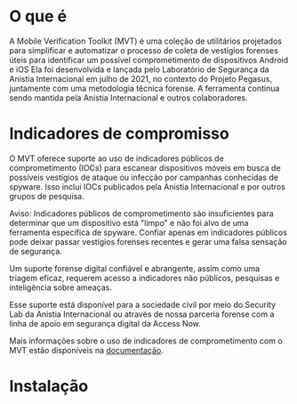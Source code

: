 # O que é

A Mobile Verification Toolkit (MVT) é uma coleção de utilitários projetados para simplificar e automatizar o processo de coleta de vestígios forenses úteis para identificar um possível comprometimento de dispositivos Android e iOS
Ela foi desenvolvida e lançada pelo Laboratório de Segurança da Anistia Internacional em julho de 2021, no contexto do Projeto Pegasus, juntamente com uma metodologia técnica forense. A ferramenta continua sendo mantida pela Anistia Internacional e outros colaboradores.

# Indicadores de compromisso

O MVT oferece suporte ao uso de indicadores públicos de comprometimento (IOCs) para escanear dispositivos móveis em busca de possíveis vestígios de ataque ou infecção por campanhas conhecidas de spyware. Isso inclui IOCs publicados pela Anistia Internacional e por outros grupos de pesquisa.

Aviso: Indicadores públicos de comprometimento são insuficientes para determinar que um dispositivo está "limpo" e não foi alvo de uma ferramenta específica de spyware. Confiar apenas em indicadores públicos pode deixar passar vestígios forenses recentes e gerar uma falsa sensação de segurança.

Um suporte forense digital confiável e abrangente, assim como uma triagem eficaz, requerem acesso a indicadores não públicos, pesquisas e inteligência sobre ameaças.

Esse suporte está disponível para a sociedade civil por meio do Security Lab da Anistia Internacional ou através de nossa parceria forense com a linha de apoio em segurança digital da Access Now.

Mais informações sobre o uso de indicadores de comprometimento com o MVT estão disponíveis na  <a href="https://docs.mvt.re/en/latest/iocs/)" target="_blank">documentação</a>.

# Instalação


